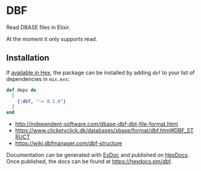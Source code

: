 # DBF

Read DBASE files in Elixir.

At the moment it only supports read.

## Installation

If [available in Hex](https://hex.pm/docs/publish), the package can be installed
by adding `dbf` to your list of dependencies in `mix.exs`:

```elixir
def deps do
  [
    {:dbf, "~> 0.1.0"}
  ]
end
```

 * http://independent-software.com/dbase-dbf-dbt-file-format.html
 * https://www.clicketyclick.dk/databases/xbase/format/dbf.html#DBF_STRUCT
 * https://wiki.dbfmanager.com/dbf-structure 

Documentation can be generated with [ExDoc](https://github.com/elixir-lang/ex_doc)
and published on [HexDocs](https://hexdocs.pm). Once published, the docs can
be found at <https://hexdocs.pm/dbf>.


